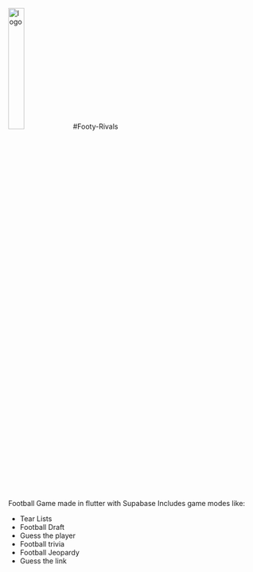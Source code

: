 
<img src="https://github.com/JonathanSecondGithub/Footy-Rivals/assets/117745295/9e3ed1af-eb23-454a-b34b-fcffa5820311" alt="logo" style="width:25%;height:auto;"> #Footy-Rivals

Football Game made in flutter with Supabase
Includes game modes like:
- Tear Lists
- Football Draft
- Guess the player
- Football trivia
- Football Jeopardy
- Guess the link
